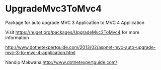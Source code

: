UpgradeMvc3ToMvc4
=================

Package for auto upgrade MVC 3 Application to MVC 4 Application

Visit https://nuget.org/packages/UpgradeMvc3ToMvc4 for more information

http://www.dotnetexpertguide.com/2013/02/aspnet-mvc-auto-upgrade-mvc-3-to-mvc-4-application.html

Nandip Makwana
http://www.dotnetexpertguide.com/
